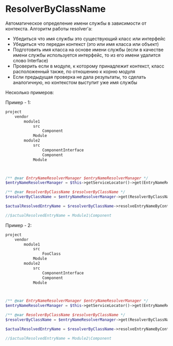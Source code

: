 # ResolverByClassName

Автоматическое определение имени службы в зависимости от контекста. Алгоритм работы resolver'a:

- Убедиться что имя службы это существующий класс или интерфейс
- Убедиться что передан контекст (это или имя класса или объект)
- Подготовить имя класса на основе имени службы (если в качестве имени службы используется интерфейс, то из его имени удалится слово Interface)
- Проверить если в модуле, к которому принадлежит контекст, класс расположенный также, по отношению к корню модуля
- Если предыдущая проверка не дала результаты, то сделать аналогичную, но контекстом выступит уже имя службы

Несколько примеров:

Пример - 1:

```txt
project
    vendor
        module1
            src
                Component
            Module
        module2
            src
                ComponentInterface
                Component
            Module
```

```php


/** @var EntryNameResolverManager $entryNameResolverManager */
$entryNameResolverManager = $this->getServiceLocator()->get(EntryNameResolverManagerInterface::class);

/** @var ResolverByClassName $resolverByClassName */
$resolverByClassName = $entryNameResolverManager->get(ResolverByClassName::class);

$actualResolvedEntryName = $resolverByClassName->resolveEntryNameByContext(ComponentInterface::class, Module1\Module::class);

//$actualResolvedEntryName = Module1\Component

```

Пример - 2:

```txt
project
    vendor
        module1
            src
                FooClass
            Module
        module2
            src
                ComponentInterface
                Component
            Module
```

```php


/** @var EntryNameResolverManager $entryNameResolverManager */
$entryNameResolverManager = $this->getServiceLocator()->get(EntryNameResolverManagerInterface::class);

/** @var ResolverByClassName $resolverByClassName */
$resolverByClassName = $entryNameResolverManager->get(ResolverByClassName::class);

$actualResolvedEntryName = $resolverByClassName->resolveEntryNameByContext(ComponentInterface::class, Module1\Module::class);

//$actualResolvedEntryName = Module2\Component

```

